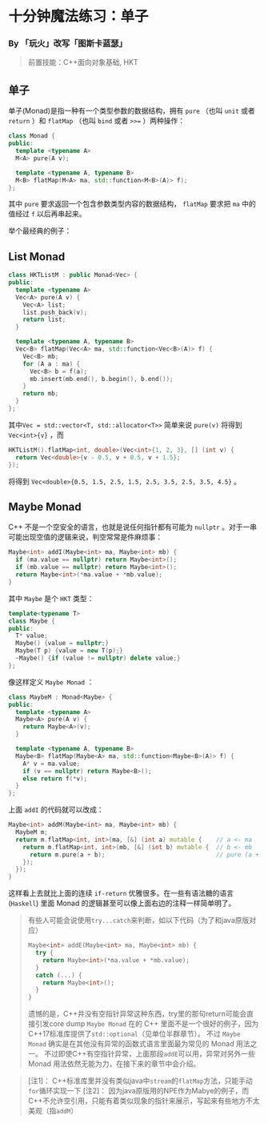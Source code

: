 # 十分钟魔法练习：单子

### By 「玩火」改写「图斯卡蓝瑟」

> 前置技能：C++面向对象基础, HKT

## 单子

单子(Monad)是指一种有一个类型参数的数据结构，拥有 `pure` （也叫 `unit` 或者 `return` ）和 `flatMap` （也叫 `bind` 或者 `>>=` ）两种操作：

```cpp
class Monad {
public:
  template <typename A>
  M<A> pure(A v);

  template <typename A, typename B>
  M<B> flatMap(M<A> ma, std::function<M<B>(A)> f);
};
```

其中 `pure` 要求返回一个包含参数类型内容的数据结构， `flatMap` 要求把 `ma` 中的值经过 `f` 以后再串起来。

举个最经典的例子：

## List Monad

```cpp
class HKTListM : public Monad<Vec> {
public:
  template <typename A>
  Vec<A> pure(A v) {
    Vec<A> list;
    list.push_back(v);
    return list;
  }

  template <typename A, typename B>
  Vec<B> flatMap(Vec<A> ma, std::function<Vec<B>(A)> f) {
    Vec<B> mb;
    for (A a : ma) {
      Vec<B> b = f(a);
      mb.insert(mb.end(), b.begin(), b.end());
    }
    return mb;
  }
};
```

其中`Vec = std::vector<T, std::allocator<T>>`
简单来说 `pure(v)` 将得到 `Vec<int>{v}` ，而 
```cpp
HKTListM().flatMap<int, double>(Vec<int>{1, 2, 3}, [] (int v) {
  return Vec<double>{v - 0.5, v + 0.5, v + 1.5};
});
``` 
将得到 `Vec<double>{0.5, 1.5, 2.5, 1.5, 2.5, 3.5, 2.5, 3.5, 4.5}` 。

## Maybe Monad

C++ 不是一个空安全的语言，也就是说任何指针都有可能为 `nullptr` 。对于一串可能出现空值的逻辑来说，判空常常是件麻烦事：

```cpp
Maybe<int> addI(Maybe<int> ma, Maybe<int> mb) {
  if (ma.value == nullptr) return Maybe<int>();
  if (mb.value == nullptr) return Maybe<int>();
  return Maybe<int>(*ma.value + *mb.value);
}
```

其中 `Maybe` 是个 `HKT` 类型：

```cpp
template<typename T>
class Maybe {
public:
  T* value;
  Maybe() {value = nullptr;}
  Maybe(T p) {value = new T(p);}
  ~Maybe() {if (value != nullptr) delete value;}
};
```

像这样定义 `Maybe Monad` ：

```cpp
class MaybeM : Monad<Maybe> {
public:
  template <typename A>
  Maybe<A> pure(A v) {
    return Maybe<A>(v);
  }

  template <typename A, typename B>
  Maybe<B> flatMap(Maybe<A> ma, std::function<Maybe<B>(A)> f) {
    A* v = ma.value;
    if (v == nullptr) return Maybe<B>();
    else return f(*v);
  }
};
```

上面 `addI` 的代码就可以改成：

```cpp
Maybe<int> addM(Maybe<int> ma, Maybe<int> mb) {
  MaybeM m;
  return m.flatMap<int, int>(ma, [&] (int a) mutable {    // a <- ma
    return m.flatMap<int, int>(mb, [&] (int b) mutable {  // b <- mb
      return m.pure(a + b);                               // pure (a + b)
    });
  });
}
```

这样看上去就比上面的连续 `if-return` 优雅很多。在一些有语法糖的语言 (`Haskell`) 里面 Monad 的逻辑甚至可以像上面右边的注释一样简单明了。

> 有些人可能会说使用`try...catch`来判断，如以下代码（为了和java原版对应）
>
> ```cpp
> Maybe<int> addE(Maybe<int> ma, Maybe<int> mb) {
>   try { 
>     return Maybe<int>(*ma.value + *mb.value);
>   } 
>   catch (...) {
>     return Maybe<int>();
>   }
> }
> ```
>
> 遗憾的是，C++并没有空指针异常这种东西，try里的那句return可能会直接引发core dump
> `Maybe Monad` 在的 C++ 里面不是一个很好的例子，因为C++17标准库提供了`std::optional`（见单位半群章节）。
> 不过 `Maybe Monad` 确实是在其他没有异常的函数式语言里面最为常见的 Monad 用法之一。
> 不过即使C++有空指针异常，上面那段`addE`可以用，异常对另外一些 Monad 用法依然无能为力，在接下来的章节中会介绍。

> [注1]： C++标准库里并没有类似java中`stream`的`flatMap`方法，只能手动`for`循环实现一下
> [注2]： 因为java原版用的NPE作为Mabye的例子，而C++不允许空引用，只能有着类似现象的指针来展示，写起来有些地方不太美观（指`addM`）